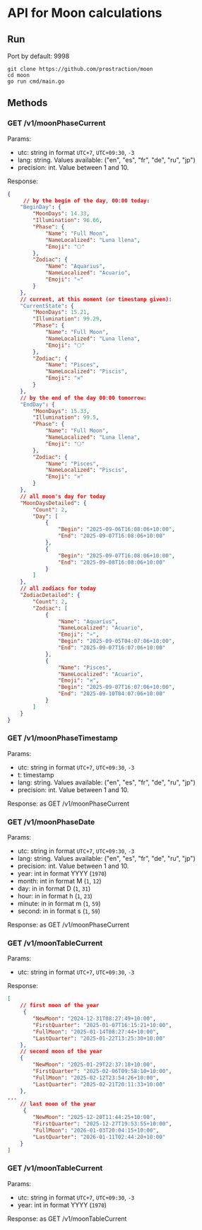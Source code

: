 # API for Moon calculations

## Run

Port by default: 9998

```
git clone https://github.com/prostraction/moon
cd moon
go run cmd/main.go
```


## Methods

### GET /v1/moonPhaseCurrent

Params:
- utc: string in format `UTC+7`, `UTC+09:30`, `-3`
- lang: string. Values available: ("en", "es", "fr", "de", "ru", "jp")
- precision: int. Value between 1 and 10.

Response:

```json
{
     // by the begin of the day, 00:00 today:
    "BeginDay": {
        "MoonDays": 14.33,
        "Illumination": 96.66,
        "Phase": {
            "Name": "Full Moon",
            "NameLocalized": "Luna llena",
            "Emoji": "🌕"
        },
        "Zodiac": {
            "Name": "Aquarius",
            "NameLocalized": "Acuario",
            "Emoji": "♒"
        }
    },
    // current, at this moment (or timestamp given):
    "CurrentState": {
        "MoonDays": 15.21,
        "Illumination": 99.29,
        "Phase": {
            "Name": "Full Moon",
            "NameLocalized": "Luna llena",
            "Emoji": "🌕"
        },
        "Zodiac": {
            "Name": "Pisces",
            "NameLocalized": "Piscis",
            "Emoji": "♓"
        }
    },
    // by the end of the day 00:00 tomorrow:
    "EndDay": {
        "MoonDays": 15.33,
        "Illumination": 99.5,
        "Phase": {
            "Name": "Full Moon",
            "NameLocalized": "Luna llena",
            "Emoji": "🌕"
        },
        "Zodiac": {
            "Name": "Pisces",
            "NameLocalized": "Piscis",
            "Emoji": "♓"
        }
    },
    // all moon's day for today
    "MoonDaysDetailed": {
        "Count": 2,
        "Day": [
            {
                "Begin": "2025-09-06T16:08:06+10:00",
                "End": "2025-09-07T16:08:06+10:00"
            },
            {
                "Begin": "2025-09-07T16:08:06+10:00",
                "End": "2025-09-08T16:08:06+10:00"
            }
        ]
    },
    // all zodiacs for today
    "ZodiacDetailed": {
        "Count": 2,
        "Zodiac": [
            {
                "Name": "Aquarius",
                "NameLocalized": "Acuario",
                "Emoji": "♒",
                "Begin": "2025-09-05T04:07:06+10:00",
                "End": "2025-09-07T16:07:06+10:00"
            },
            {
                "Name": "Pisces",
                "NameLocalized": "Acuario",
                "Emoji": "♓",
                "Begin": "2025-09-07T16:07:06+10:00",
                "End": "2025-09-10T04:07:06+10:00"
            }
        ]
    }
}
```

### GET /v1/moonPhaseTimestamp

Params:
- utc: string in format `UTC+7`, `UTC+09:30`, `-3`
- t: timestamp
- lang: string. Values available: ("en", "es", "fr", "de", "ru", "jp")
- precision: int. Value between 1 and 10.

Response: as GET /v1/moonPhaseCurrent

### GET /v1/moonPhaseDate

Params:
- utc: string in format `UTC+7`, `UTC+09:30`, `-3`
- lang: string. Values available: ("en", "es", "fr", "de", "ru", "jp")
- precision: int. Value between 1 and 10.
- year: int in format YYYY (`1970`)
- month: int in format M (`1`, `12`)
- day: in in format D (`1`, `31`)
- hour: in in format h (`1`, `23`)
- minute: in in format m (`1`, `59`)
- second: in in format s (`1`, `59`)

Response: as GET /v1/moonPhaseCurrent

### GET /v1/moonTableCurrent

Params:
- utc: string in format `UTC+7`, `UTC+09:30`, `-3`

Response:

```json
[
    // first moon of the year
     {
        "NewMoon": "2024-12-31T08:27:49+10:00",
        "FirstQuarter": "2025-01-07T16:15:21+10:00",
        "FullMoon": "2025-01-14T08:27:44+10:00",
        "LastQuarter": "2025-01-22T13:25:30+10:00"
    },
    // second moon of the year
    {
        "NewMoon": "2025-01-29T22:37:18+10:00",
        "FirstQuarter": "2025-02-06T09:58:10+10:00",
        "FullMoon": "2025-02-12T23:54:26+10:00",
        "LastQuarter": "2025-02-21T20:11:33+10:00"
    },
...
    // last moon of the year
     {
        "NewMoon": "2025-12-20T11:44:25+10:00",
        "FirstQuarter": "2025-12-27T19:53:55+10:00",
        "FullMoon": "2026-01-03T20:04:15+10:00",
        "LastQuarter": "2026-01-11T02:44:20+10:00"
    }
]
```

### GET /v1/moonTableCurrent

Params:
- utc: string in format `UTC+7`, `UTC+09:30`, `-3`
- year: int in format YYYY (`1970`)

Response: as GET /v1/moonTableCurrent
